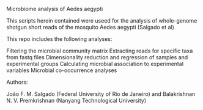 Microbiome analysis of Aedes aegypti 

This scripts herein contained were useed for the analysis of whole-genome shotgun short reads of the mosquito Aedes aegypti (Salgado et al)

This repo includes the following analyses:

Filtering the microbial community matrix
Extracting reads for specific taxa from fastq files
Dimensionality reduction and regression of samples and experimental groups
Calculating microbial association to experimental variables
Microbial co-occurrence analyses

Authors:

João F. M. Salgado (Federal University of Rio de Janeiro) and Balakrishnan N. V. Premkrishnan (Nanyang Technological University)





